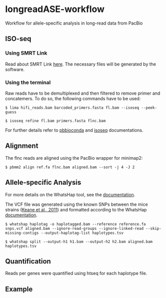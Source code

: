 # longreadASE-workflow
Workflow for allele-specific analysis in long-read data from PacBio

## ISO-seq
### Using SMRT Link
Read about SMRT Link [here](https://www.pacb.com/wp-content/uploads/SMRT_Link_User_Guide_v12.0.pdf).
The necessary files will be generated by the software.

### Using the terminal
Raw reads have to be demultiplexed and then filtered to remove primer and concatemers. To do so, the following commands have to be used:

`$ lima hifi_reads.bam barcoded_primers.fasta fl.bam --isoseq --peek-guess`

`$ isoseq refine fl.bam primers.fasta flnc.bam`

For further details refer to [pbbioconda](https://github.com/PacificBiosciences/pbbioconda) and [isoseq](https://isoseq.how/) documentations.
## Alignment
The flnc reads are aligned using the PacBio wrapper for minimap2:

`$ pbmm2 align ref.fa flnc.bam aligned.bam --sort -j 4 -J 2`

## Allele-specific Analysis
For more details on the WhatsHap tool, see the [documentation](https://whatshap.readthedocs.io/en/latest/index.html).

The VCF file was generated using the known SNPs between the mice strains ([Keane et al., 2011](https://doi.org/10.1038/nature10413)) and formatted according to the WhatsHap [documentation](https://whatshap.readthedocs.io/en/latest/guide.html#phasing-in-vcfs).

`$ whatshap haplotag -o haplotagged.bam --reference reference.fa snps.vcf aligned.bam --ignore-read-groups --ignore-linked-read --skip-missing-contigs --output-haplotag-list haplotypes.tsv`

`$ whatshap split --output-h1 h1.bam --output-h2 h2.bam aligned.bam haplotypes.tsv`

## Quantification
Reads per genes were quantified using htseq for each haplotype file.

## Example



